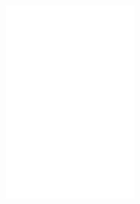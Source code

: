 ![](Notatki/Semestr%203/Podstawy%20przetwarzania%20sygnałów/Labolatoria/Labolatoria%201/delta.py)
![](Notatki/Semestr%203/Podstawy%20przetwarzania%20sygnałów/Labolatoria/Labolatoria%201/text.txt)
![](Notatki/Semestr%203/Podstawy%20przetwarzania%20sygnałów/Labolatoria/Labolatoria%201/znaki.py)

